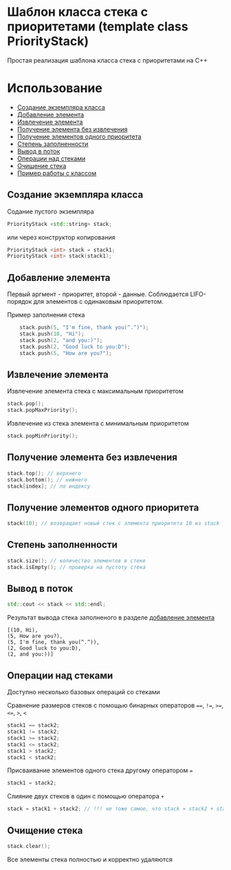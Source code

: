 # Шаблон класса стека с приоритетами (template class PriorityStack)

Простая реализация шаблона класса стека с приоритетами на C++

# Использование 

- [Создание экземпляра класса](#1)
- [Добавление элемента](#2)
- [Извлечение элемента](#3)
- [Получение элемента без извлечения](#4)
- [Получение элементов одного приоритета](#5)
- [Степень заполненности](#6)
- [Вывод в поток](#7)
- [Операции над стеками](#8)
- [Очищение стека](#9)
- [Пример работы с классом](Example.cpp)

## Создание экземпляра класса <a name="1"></a>
Содание пустого экземпляра
```cpp
PriorityStack <std::string> stack;
```
или через конструктор копирования
```cpp
PriorityStack <int> stack = stack1;
PriorityStack <int> stack(stack1);
```

## Добавление элемента<a name="2"></a>

Первый аргмент - приоритет, второй - данные. Соблюдается LIFO-порядок для элементов с одинаковым приоритетом.

Пример заполнения стека
```cpp
	stack.push(5, "I'm fine, thank you(^.^)");
	stack.push(10, "Hi");
	stack.push(2, "and you:)");
	stack.push(2, "Good luck to you:D");
	stack.push(5, "How are you?");
```

##  Извлечение элемента <a name="3"></a>
Извлечение элемента стека с максимальным приоритетом
```cpp
stack.pop();
stack.popMaxPriority();
```
Извлечение из стека элемента с минимальным приоритетом
```cpp
stack.popMinPriority();
```

## Получение элемента без извлечения<a name="4"></a>
```cpp
stack.top(); // верхнего
stack.bottom(); // нижнего
stack[index]; // по индексу
```

## Получение элементов одного приоритета<a name="5"></a>
```cpp
stack(10); // возвращает новый стек с элемента приоритета 10 из stack
```

## Степень заполненности<a name="6"></a>
```cpp
stack.size(); // количество элементов в стеке
stack.isEmpty(); // проверка на пустоту стека
```

## Вывод в поток<a name="7"></a>
```cpp
std::cout << stack << std::endl;
```
Результат вывода стека заполненого в разделе [добавление элемента](#2)
```
[(10, Hi),
(5, How are you?),
(5, I'm fine, thank you(^.^)),
(2, Good luck to you:D),
(2, and you:))]
```

## Операции над стеками<a name="8"></a>
Доступно несколько базовых операций со стеками

Сравнение размеров стеков с помощью бинарных операторов `==`, `!=`, `>=`, `<=`, `>`, `<`
```cpp
stack1 == stack2;
stack1 != stack2;
stack1 >= stack2;
stack1 <= stack2;
stack1 > stack2;
stack1 < stack2;
```

Присваивание элементов одного стека другому оператором `=`
```cpp
stack1 = stack2;
```

Слияние двух стеков в один с помощью оператора `+`
```cpp
stack = stack1 + stack2; // !!! не тоже самое, что stack = stack2 + stack1;
```

## Очищение стека<a name="9"></a>
```cpp
stack.clear();
```
Все элементы стека полностью и корректно удаляются
